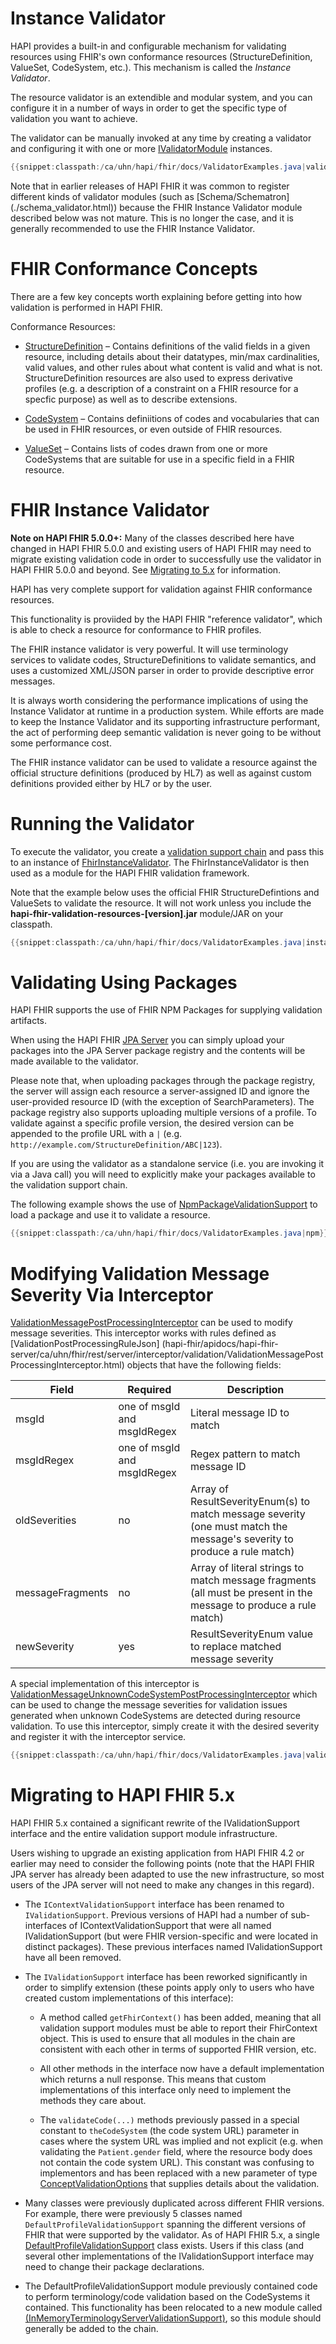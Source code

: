 # Instance Validator

HAPI provides a built-in and configurable mechanism for validating resources using FHIR's own conformance resources (StructureDefinition, ValueSet, CodeSystem, etc.). This mechanism is called the *Instance Validator*.

The resource validator is an extendible and modular system, and you can configure it in a number of ways in order to get the specific type of validation you want to achieve.

The validator can be manually invoked at any time by creating a validator and configuring it with one or more [IValidatorModule](/hapi-fhir/apidocs/hapi-fhir-base/ca/uhn/fhir/validation/IValidatorModule.html) instances.

```java
{{snippet:classpath:/ca/uhn/hapi/fhir/docs/ValidatorExamples.java|validationIntro}}
```
<div class="doc_info_bubble">
    Note that in earlier releases of HAPI FHIR it was common to register different kinds of validator modules (such as [Schema/Schematron](./schema_validator.html)) because the FHIR Instance Validator module described below was not mature. This is no longer the case, and it is generally recommended to use the FHIR Instance Validator. 
</div>

# FHIR Conformance Concepts

There are a few key concepts worth explaining before getting into how validation is performed in HAPI FHIR.

Conformance Resources:

* [StructureDefinition](http://hl7.org/fhir/structuredefinition.html) &ndash; Contains definitions of the valid fields in a given resource, including details about their datatypes, min/max cardinalities, valid values, and other rules about what content is valid and what is not. StructureDefinition resources are also used to express derivative profiles (e.g. a description of a constraint on a FHIR resource for a specfic purpose) as well as to describe extensions. 

* [CodeSystem](http://hl7.org/fhir/codesystem.html) &ndash; Contains definiitions of codes and vocabularies that can be used in FHIR resources, or even outside of FHIR resources.

* [ValueSet](http://hl7.org/fhir/valueset.html) &ndash; Contains lists of codes drawn from one or more CodeSystems that are suitable for use in a specific field in a FHIR resource.  


# FHIR Instance Validator

<div class="doc_info_bubble">
    <b>Note on HAPI FHIR 5.0.0+:</b> Many of the classes described here have changed in HAPI FHIR 5.0.0 and
    existing users of HAPI FHIR may need to migrate existing validation code in order to successfully use the validator
    in HAPI FHIR 5.0.0 and beyond. See <a href="#migrating-to-5x">Migrating to 5.x</a> for information.
</div>

HAPI has very complete support for validation against FHIR conformance resources.

This functionality is proviided by the HAPI FHIR "reference validator", which is able
to check a resource for conformance to FHIR profiles.

The FHIR instance validator is very powerful. It will use terminology services to validate codes, StructureDefinitions to validate semantics, and uses a customized XML/JSON parser in order to provide descriptive error messages.

It is always worth considering the performance implications of using the Instance Validator at runtime in a production system. While efforts are made to keep the Instance Validator and its supporting infrastructure performant, the act of performing deep semantic validation is never going to be without some performance cost.    

The FHIR instance validator can be used to validate a resource against the
official structure definitions (produced by HL7) as well as against custom
definitions provided either by HL7 or by the user.

# Running the Validator

To execute the validator, you create a [validation support chain](./validation_support_modules.html) and pass this to an instance of [FhirInstanceValidator](/hapi-fhir/apidocs/hapi-fhir-validation/org/hl7/fhir/common/hapi/validation/validator/FhirInstanceValidator.html). The FhirInstanceValidator is then used as a module for the HAPI FHIR validation framework.

Note that the example below uses the official FHIR StructureDefintions and ValueSets
to validate the resource. It will not work unless you include the
**hapi-fhir-validation-resources-[version].jar** module/JAR on your classpath.

```java
{{snippet:classpath:/ca/uhn/hapi/fhir/docs/ValidatorExamples.java|instanceValidator}}
```

<a name="packages"/>

# Validating Using Packages

HAPI FHIR supports the use of FHIR NPM Packages for supplying validation artifacts.

When using the HAPI FHIR [JPA Server](../server_jpa/) you can simply upload your packages into the JPA Server package registry and the contents will be made available to the validator.

Please note that, when uploading packages through the package registry, the server will assign each resource a server-assigned ID and ignore the user-provided resource ID (with the exception of SearchParameters). 
The package registry also supports uploading multiple versions of a profile. To validate against a specific profile version, the desired version can be appended to the profile URL with a `|` (e.g. `http://example.com/StructureDefinition/ABC|123`).

If you are using the validator as a standalone service (i.e. you are invoking it via a Java call) you will need to explicitly make your packages available to the validation support chain.

The following example shows the use of [NpmPackageValidationSupport](./validation_support_modules.html#npmpackagevalidationsupport) to load a package and use it to validate a resource.

```java
{{snippet:classpath:/ca/uhn/hapi/fhir/docs/ValidatorExamples.java|npm}}
```

<a name="validation-message-post-processing-interceptor"></a>

# Modifying Validation Message Severity Via Interceptor

[ValidationMessagePostProcessingInterceptor](/hapi-fhir/apidocs/hapi-fhir-server/ca/uhn/fhir/rest/server/interceptor/validation/ValidationMessagePostProcessingInterceptor.html) 
can be used to modify message severities. This interceptor works with rules defined as 
[ValidationPostProcessingRuleJson]
(hapi-fhir/apidocs/hapi-fhir-server/ca/uhn/fhir/rest/server/interceptor/validation/ValidationMessagePostProcessingInterceptor.html) 
objects that have the following fields:


| Field | Required                    | Description                                                                                                 |
| ----- |-----------------------------|-------------------------------------------------------------------------------------------------------------|
| msgId | one of msgId and msgIdRegex | Literal message ID to match                                                                                 |
| msgIdRegex | one of msgId and msgIdRegex | Regex pattern to match message ID                                                                           |
| oldSeverities | no                          | Array of ResultSeverityEnum(s) to match message severity (one must match the message's severity to produce a rule match)  |
| messageFragments | no                          | Array of literal strings to match message fragments (all must be present in the message to produce a rule match)  |
| newSeverity | yes                         | ResultSeverityEnum value to replace matched message severity                                                |

A special implementation of this interceptor is 
[ValidationMessageUnknownCodeSystemPostProcessingInterceptor](/hapi-fhir/apidocs/hapi-fhir-server/ca/uhn/fhir/rest/server/interceptor/validation/ValidationMessageUnknownCodeSystemPostProcessingInterceptor.html) 
which can be used to change the message severities for validation issues generated when unknown CodeSystems 
are detected during resource validation. To use this interceptor, simply create it with the desired severity 
and register it with the interceptor service. 

```java
{{snippet:classpath:/ca/uhn/hapi/fhir/docs/ValidatorExamples.java|validationMessageUnknownCodeSystemPostProcessingInterceptor}}
```


<a name="migrating-to-5x"></a>

# Migrating to HAPI FHIR 5.x

HAPI FHIR 5.x contained a significant rewrite of the IValidationSupport interface and the entire validation support module infrastructure.

Users wishing to upgrade an existing application from HAPI FHIR 4.2 or earlier may need to consider the following points (note that the HAPI FHIR JPA server has already been adapted to use the new infrastructure, so most users of the JPA server will not need to make any changes in this regard).

* The `IContextValidationSupport` interface has been renamed to `IValidationSupport`. Previous versions of HAPI had a number of sub-interfaces of IContextValidationSupport that were all named IValidationSupport (but were FHIR version-specific and were located in distinct packages). These previous interfaces named IValidationSupport have all been removed.

* The `IValidationSupport` interface has been reworked significantly in order to simplify extension (these points apply only to users who have created custom implementations of this interface):

   * A method called `getFhirContext()` has been added, meaning that all validation support modules must be able to report their FhirContext object. This is used to ensure that all modules in the chain are consistent with each other in terms of supported FHIR version, etc.

   * All other methods in the interface now have a default implementation which returns a null response. This means that custom implementations of this interface only need to implement the methods they care about.

   * The `validateCode(...)` methods previously passed in a special constant to `theCodeSystem` (the code system URL) parameter in cases where the system URL was implied and not explicit (e.g. when validating the `Patient.gender` field, where the resource body does not contain the code system URL). This constant was confusing to implementors and has been replaced with a new parameter of type [ConceptValidationOptions](/hapi-fhir/apidocs/hapi-fhir-base/ca/uhn/fhir/context/support/ConceptValidationOptions.html) that supplies details about the validation.

* Many classes were previously duplicated across different FHIR versions. For example, there were previously 5 classes named `DefaultProfileValidationSupport` spanning the different versions of FHIR that were supported by the validator. As of HAPI FHIR 5.x, a single [DefaultProfileValidationSupport](/hapi-fhir/apidocs/hapi-fhir-base/undefined/ca/uhn/fhir/context/support/DefaultProfileValidationSupport.html) class exists. Users if this class (and several other implementations of the IValidationSupport interface may need to change their package declarations.

* The DefaultProfileValidationSupport module previously contained code to perform terminology/code validation based on the CodeSystems it contained. This functionality has been relocated to a new module called [(InMemoryTerminologyServerValidationSupport)](/hapi-fhir/apidocs/hapi-fhir-validation/org/hl7/fhir/common/hapi/validation/InMemoryTerminologyServerValidationSupport.html), so this module should generally be added to the chain.





